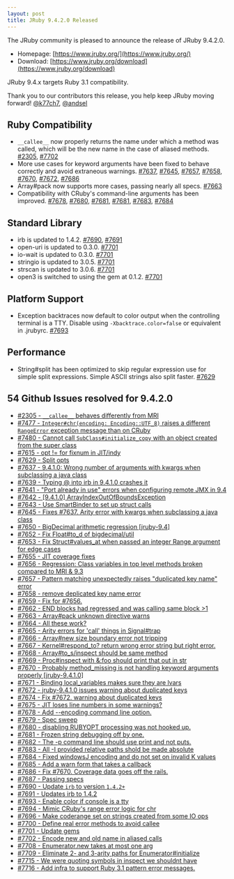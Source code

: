 ```yaml
---
layout: post
title: JRuby 9.4.2.0 Released
---
```


The JRuby community is pleased to announce the release of JRuby 9.4.2.0.

* Homepage: [https://www.jruby.org/](https://www.jruby.org/)
* Download: [https://www.jruby.org/download](https://www.jruby.org/download)

JRuby 9.4.x targets Ruby 3.1 compatibility.

Thank you to our contributors this release, you help keep JRuby moving forward! [@k77ch7], [@andsel]

Ruby Compatibility
------------------

* ```__callee__``` now properly returns the name under which a method was called, which will be the new name in the case of aliased methods. [#2305], [#7702]
* More use cases for keyword arguments have been fixed to behave correctly and avoid extraneous warnings. [#7637], [#7645], [#7657], [#7658], [#7670], [#7672], [#7686]
* Array#pack now supports more cases, passing nearly all specs. [#7663]
* Compatibility with CRuby's command-line arguments has been improved. [#7678], [#7680], [#7681], [#7681], [#7683], [#7684]

Standard Library
----------------

* irb is updated to 1.4.2. [#7690], [#7691]
* open-uri is updated to 0.3.0. [#7701]
* io-wait is updated to 0.3.0. [#7701]
* stringio is updated to 3.0.5. [#7701]
* strscan is updated to 3.0.6. [#7701]
* open3 is switched to using the gem at 0.1.2. [#7701]

Platform Support
----------------

* Exception backtraces now default to color output when the controlling terminal is a TTY. Disable using `-Xbacktrace.color=false` or equivalent in .jrubyrc. [#7693]

Performance
-----------

* String#split has been optimized to skip regular expression use for simple split expressions. Simple ASCII strings also split faster. [#7629]

54 Github Issues resolved for 9.4.2.0
-------------------------------------

- [#2305 - ```__callee__``` behaves differently from MRI](https://github.com/jruby/jruby/issues/2305)
- [#7477 - `Integer#chr(encoding: Encoding::UTF_8)` raises a different `RangeError` exception message than on CRuby](https://github.com/jruby/jruby/issues/7477)
- [#7480 - Cannot call `SubClass#initialize_copy` with an object created from the super class](https://github.com/jruby/jruby/issues/7480)
- [#7615 - opt != for fixnum in JIT/indy](https://github.com/jruby/jruby/pull/7615)
- [#7629 - Split opts](https://github.com/jruby/jruby/pull/7629)
- [#7637 - 9.4.1.0: Wrong number of arguments with kwargs when subclassing a java class ](https://github.com/jruby/jruby/issues/7637)
- [#7639 - Typing @ into irb in 9.4.1.0 crashes it](https://github.com/jruby/jruby/issues/7639)
- [#7641 - "Port already in use" errors when configuring remote JMX in 9.4](https://github.com/jruby/jruby/issues/7641)
- [#7642 - [9.4.1.0] ArrayIndexOutOfBoundsException](https://github.com/jruby/jruby/issues/7642)
- [#7643 - Use SmartBinder to set up struct calls](https://github.com/jruby/jruby/pull/7643)
- [#7645 - Fixes #7637. Arity error with kwargs when subclassing a java class](https://github.com/jruby/jruby/pull/7645)
- [#7650 - BigDecimal arithmetic regression [jruby-9.4]](https://github.com/jruby/jruby/issues/7650)
- [#7652 - Fix Float#to_d of bigdecimal/util](https://github.com/jruby/jruby/pull/7652)
- [#7653 - Fix Struct#values_at when passed an integer Range argument for edge cases](https://github.com/jruby/jruby/pull/7653)
- [#7655 - JIT coverage fixes](https://github.com/jruby/jruby/pull/7655)
- [#7656 - Regression: Class variables in top level methods broken compared to MRI & 9.3](https://github.com/jruby/jruby/issues/7656)
- [#7657 - Pattern matching unexpectedly raises "duplicated key name" error](https://github.com/jruby/jruby/issues/7657)
- [#7658 - remove deplicated key name error](https://github.com/jruby/jruby/pull/7658)
- [#7659 - Fix for #7656.](https://github.com/jruby/jruby/pull/7659)
- [#7662 - END blocks had regressed and was calling same block >1](https://github.com/jruby/jruby/pull/7662)
- [#7663 - Array#pack unknown directive warns](https://github.com/jruby/jruby/pull/7663)
- [#7664 - All these work?](https://github.com/jruby/jruby/pull/7664)
- [#7665 - Arity errors for 'call' things in Signal#trap](https://github.com/jruby/jruby/pull/7665)
- [#7666 - Array#new size boundary error not tripping](https://github.com/jruby/jruby/pull/7666)
- [#7667 - Kernel#respond_to? return wrong error string but right error.](https://github.com/jruby/jruby/pull/7667)
- [#7668 - Array#to_s/inspect should be same method](https://github.com/jruby/jruby/pull/7668)
- [#7669 - Proc#inspect with &:foo should print that out in str](https://github.com/jruby/jruby/pull/7669)
- [#7670 - Probably method_missing is not handling keyword arguments properly [jruby-9.4.1.0]](https://github.com/jruby/jruby/issues/7670)
- [#7671 - Binding local_variables makes sure they are lvars](https://github.com/jruby/jruby/pull/7671)
- [#7672 - jruby-9.4.1.0 issues warning about duplicated keys](https://github.com/jruby/jruby/issues/7672)
- [#7674 - Fix #7672. warning about duplicated keys](https://github.com/jruby/jruby/pull/7674)
- [#7675 - JIT loses line numbers in some warnings?](https://github.com/jruby/jruby/issues/7675)
- [#7678 - Add --encoding command line option.](https://github.com/jruby/jruby/pull/7678)
- [#7679 - Spec sweep](https://github.com/jruby/jruby/pull/7679)
- [#7680 - disabling RUBYOPT processing was not hooked up.](https://github.com/jruby/jruby/pull/7680)
- [#7681 - Frozen string debugging off by one.](https://github.com/jruby/jruby/pull/7681)
- [#7682 - The -p command line should use print and not puts.](https://github.com/jruby/jruby/pull/7682)
- [#7683 - All -I provided relative paths shold be made absolute](https://github.com/jruby/jruby/pull/7683)
- [#7684 - Fixed windowsJ encoding and do not set on invalid K values](https://github.com/jruby/jruby/pull/7684)
- [#7685 - Add a warn form that takes a callback](https://github.com/jruby/jruby/pull/7685)
- [#7686 - Fix #7670. Coverage data goes off the rails.](https://github.com/jruby/jruby/pull/7686)
- [#7687 - Passing specs](https://github.com/jruby/jruby/pull/7687)
- [#7690 - Update `irb` to version `1.4.2+`](https://github.com/jruby/jruby/issues/7690)
- [#7691 - Updates irb to 1.4.2](https://github.com/jruby/jruby/pull/7691)
- [#7693 - Enable color if console is a tty](https://github.com/jruby/jruby/pull/7693)
- [#7694 - Mimic CRuby's range error logic for chr](https://github.com/jruby/jruby/pull/7694)
- [#7696 - Make coderange set on strings created from some IO ops](https://github.com/jruby/jruby/pull/7696)
- [#7700 - Define real error methods to avoid callee](https://github.com/jruby/jruby/pull/7700)
- [#7701 - Update gems](https://github.com/jruby/jruby/pull/7701)
- [#7702 - Encode new and old name in aliased calls](https://github.com/jruby/jruby/pull/7702)
- [#7708 - Enumerator.new takes at most one arg](https://github.com/jruby/jruby/issues/7708)
- [#7709 - Eliminate 2- and 3-arity paths for Enumerator#initialize](https://github.com/jruby/jruby/pull/7709)
- [#7715 - We were quoting symbols in inspect we shouldnt have](https://github.com/jruby/jruby/pull/7715)
- [#7716 - Add infra to support Ruby 3.1 pattern error messages.](https://github.com/jruby/jruby/pull/7716)

[@k77ch7]:https://github.com/k77ch7
[@andsel]:https://github.com/andsel
[#2305]:https://github.com/jruby/jruby/issues/2305
[#7477]:https://github.com/jruby/jruby/issues/7477
[#7480]:https://github.com/jruby/jruby/issues/7480
[#7615]:https://github.com/jruby/jruby/pull/7615
[#7629]:https://github.com/jruby/jruby/pull/7629
[#7637]:https://github.com/jruby/jruby/issues/7637
[#7639]:https://github.com/jruby/jruby/issues/7639
[#7641]:https://github.com/jruby/jruby/issues/7641
[#7642]:https://github.com/jruby/jruby/issues/7642
[#7643]:https://github.com/jruby/jruby/pull/7643
[#7645]:https://github.com/jruby/jruby/pull/7645
[#7650]:https://github.com/jruby/jruby/issues/7650
[#7652]:https://github.com/jruby/jruby/pull/7652
[#7653]:https://github.com/jruby/jruby/pull/7653
[#7655]:https://github.com/jruby/jruby/pull/7655
[#7656]:https://github.com/jruby/jruby/issues/7656
[#7657]:https://github.com/jruby/jruby/issues/7657
[#7658]:https://github.com/jruby/jruby/pull/7658
[#7659]:https://github.com/jruby/jruby/pull/7659
[#7662]:https://github.com/jruby/jruby/pull/7662
[#7663]:https://github.com/jruby/jruby/pull/7663
[#7664]:https://github.com/jruby/jruby/pull/7664
[#7665]:https://github.com/jruby/jruby/pull/7665
[#7666]:https://github.com/jruby/jruby/pull/7666
[#7667]:https://github.com/jruby/jruby/pull/7667
[#7668]:https://github.com/jruby/jruby/pull/7668
[#7669]:https://github.com/jruby/jruby/pull/7669
[#7670]:https://github.com/jruby/jruby/issues/7670
[#7671]:https://github.com/jruby/jruby/pull/7671
[#7672]:https://github.com/jruby/jruby/issues/7672
[#7674]:https://github.com/jruby/jruby/pull/7674
[#7675]:https://github.com/jruby/jruby/issues/7675
[#7678]:https://github.com/jruby/jruby/pull/7678
[#7679]:https://github.com/jruby/jruby/pull/7679
[#7680]:https://github.com/jruby/jruby/pull/7680
[#7681]:https://github.com/jruby/jruby/pull/7681
[#7682]:https://github.com/jruby/jruby/pull/7682
[#7683]:https://github.com/jruby/jruby/pull/7683
[#7684]:https://github.com/jruby/jruby/pull/7684
[#7685]:https://github.com/jruby/jruby/pull/7685
[#7686]:https://github.com/jruby/jruby/pull/7686
[#7687]:https://github.com/jruby/jruby/pull/7687
[#7690]:https://github.com/jruby/jruby/issues/7690
[#7691]:https://github.com/jruby/jruby/pull/7691
[#7693]:https://github.com/jruby/jruby/pull/7693
[#7694]:https://github.com/jruby/jruby/pull/7694
[#7696]:https://github.com/jruby/jruby/pull/7696
[#7700]:https://github.com/jruby/jruby/pull/7700
[#7701]:https://github.com/jruby/jruby/pull/7701
[#7702]:https://github.com/jruby/jruby/pull/7702
[#7708]:https://github.com/jruby/jruby/issues/7708
[#7709]:https://github.com/jruby/jruby/pull/7709
[#7715]:https://github.com/jruby/jruby/pull/7715
[#7716]:https://github.com/jruby/jruby/pull/7716
